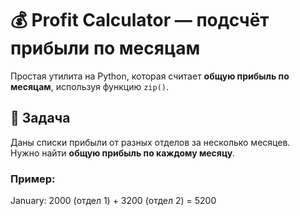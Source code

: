 # 💰 Profit Calculator — подсчёт прибыли по месяцам

Простая утилита на Python, которая считает **общую прибыль по месяцам**, используя функцию `zip()`.

## 🎯 Задача

Даны списки прибыли от разных отделов за несколько месяцев.  
Нужно найти **общую прибыль по каждому месяцу**.

### Пример:

January: 2000 (отдел 1) + 3200 (отдел 2) = 5200
